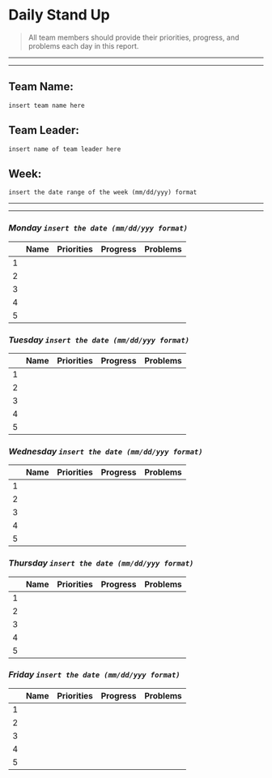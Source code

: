 # **Daily Stand Up**

> All team members should provide their priorities, progress, and problems each day in this report.

---
---

## **Team Name:**
`insert team name here`

## **Team Leader:**
`insert name of team leader here`

## **Week:**
`insert the date range of the week (mm/dd/yyy) format`

---
---


### *Monday `insert the date (mm/dd/yyy format)`*

|   | Name | Priorities | Progress | Problems |
|---|------|------------|----------|----------|
| 1 |      |            |          |          |
| 2 |      |            |          |          |
| 3 |      |            |          |          |
| 4 |      |            |          |          |
| 5 |      |            |          |          |

### *Tuesday `insert the date (mm/dd/yyy format)`*

|   | Name | Priorities | Progress | Problems |
|---|------|------------|----------|----------|
| 1 |      |            |          |          |
| 2 |      |            |          |          |
| 3 |      |            |          |          |
| 4 |      |            |          |          |
| 5 |      |            |          |          |

### *Wednesday `insert the date (mm/dd/yyy format)`*

|   | Name | Priorities | Progress | Problems |
|---|------|------------|----------|----------|
| 1 |      |            |          |          |
| 2 |      |            |          |          |
| 3 |      |            |          |          |
| 4 |      |            |          |          |
| 5 |      |            |          |          |

### *Thursday `insert the date (mm/dd/yyy format)`*

|   | Name | Priorities | Progress | Problems |
|---|------|------------|----------|----------|
| 1 |      |            |          |          |
| 2 |      |            |          |          |
| 3 |      |            |          |          |
| 4 |      |            |          |          |
| 5 |      |            |          |          |

### *Friday `insert the date (mm/dd/yyy format)`*

|   | Name | Priorities | Progress | Problems |
|---|------|------------|----------|----------|
| 1 |      |            |          |          |
| 2 |      |            |          |          |
| 3 |      |            |          |          |
| 4 |      |            |          |          |
| 5 |      |            |          |          |